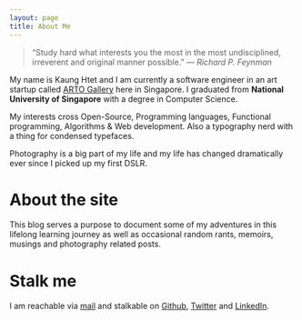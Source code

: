```yaml
---
layout: page
title: About Me
---
```


<blockquote>
“Study hard what interests you the most in the most undisciplined, irreverent and original manner possible.”
<cite>&mdash; Richard P. Feynman</cite>
</blockquote>

<div style="clear:both;"></div>

My name is Kaung Htet and I am currently a software engineer in an art startup called [ARTO Gallery](http://arto.gallery) here in Singapore. I graduated from __**National University of Singapore**__ with a degree in Computer Science.

My interests cross Open-Source, Programming languages, Functional programming, Algorithms &amp; Web development. Also a typography nerd with a thing for condensed typefaces.

Photography is a big part of my life and my life has changed dramatically ever since I picked up my first DSLR.

# About the site

This blog serves a purpose to document some of my adventures in this lifelong learning journey as well as occasional random rants, memoirs, musings and photography related posts.

# Stalk me

I am reachable via [mail](mailto:me@kaunghtet.xyz) and stalkable on [Github](https://github.com/khzaw), [Twitter](https://twitter.com/khzaw) and [LinkedIn](https://sg.linkedin.com/in/khzaw).